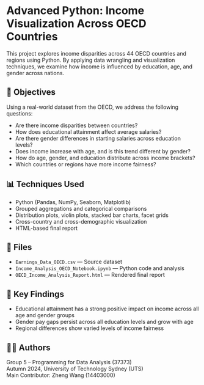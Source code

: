 # Advanced Python: Income Visualization Across OECD Countries

This project explores income disparities across 44 OECD countries and regions using Python. By applying data wrangling and visualization techniques, we examine how income is influenced by education, age, and gender across nations.

## 🎯 Objectives

Using a real-world dataset from the OECD, we address the following questions:

- Are there income disparities between countries?
- How does educational attainment affect average salaries?
- Are there gender differences in starting salaries across education levels?
- Does income increase with age, and is this trend different by gender?
- How do age, gender, and education distribute across income brackets?
- Which countries or regions have more income fairness?

## 📊 Techniques Used

- Python (Pandas, NumPy, Seaborn, Matplotlib)
- Grouped aggregations and categorical comparisons
- Distribution plots, violin plots, stacked bar charts, facet grids
- Cross-country and cross-demographic visualization
- HTML-based final report

## 📁 Files

- `Earnings_Data_OECD.csv` — Source dataset  
- `Income_Analysis_OECD_Notebook.ipynb` — Python code and analysis  
- `OECD_Income_Analysis_Report.html` — Rendered final report  

## 🧠 Key Findings

- Educational attainment has a strong positive impact on income across all age and gender groups
- Gender pay gaps persist across all education levels and grow with age
- Regional differences show varied levels of income fairness

## 👨‍💻 Authors

Group 5 – Programming for Data Analysis (37373)  
Autumn 2024, University of Technology Sydney (UTS)  
Main Contributor: Zheng Wang (14403000)
